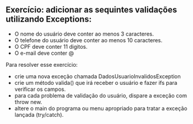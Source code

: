 ## Exercício: adicionar as sequintes validações utilizando Exceptions:

- O nome do usuário deve conter ao menos 3 caracteres.
- O telefone do usuário deve conter ao menos 10 caracteres.
- O CPF deve conter 11 digitos.
- O e-mail deve conter @

Para resolver esse exercício:
- crie uma nova exceção chamada DadosUsuarioInvalidosException
- crie um método valida() que irá receber o usuário e fazer ifs para verificar os campos.
- para cada problema de validação do usuário, dispare a exceção com throw new.
- altere o main do programa ou menu apropriado para tratar a exceção lançada (try/catch).
